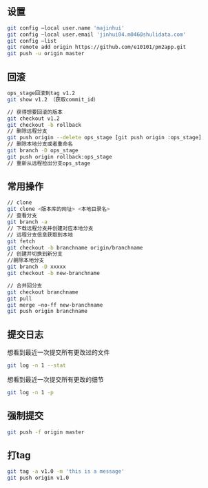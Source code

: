 ## 设置
```bash
git config —local user.name 'majinhui'
git config —local user.email 'jinhui04.m046@shulidata.com'
git config —list
git remote add origin https://github.com/e10101/pm2app.git
git push -u origin master
```

## 回滚
```bash
ops_stage回滚到tag v1.2
git show v1.2 （获取commit_id）

// 获得想要回滚的版本
git checkout v1.2
git checkout -b rollback
// 删除远程分支
git push origin --delete ops_stage [git push origin :ops_stage]
// 删除本地分支或者重命名
git branch -D ops_stage
git push origin rollback:ops_stage
// 重新从远程检出分支ops_stage
```

## 常用操作

```bash
// clone
git clone <版本库的网址> <本地目录名>
// 查看分支
git branch -a
// 下载远程分支并创建对应本地分支
// 远程分支信息获取到本地
git fetch
git checkout -b branchname origin/branchname
// 创建并切换到新分支
//删除本地分支  
git branch -D xxxxx
git checkout -b new-branchname

// 合并回分支
git checkout branchname
git pull
git merge —no-ff new-branchname
git push origin branchname
```

## 提交日志

想看到最近一次提交所有更改过的文件
```bash
git log -n 1 --stat
```


想看到最近一次提交所有更改的细节
```bash
git log -n 1 -p
```

## 强制提交
```bash
git push -f origin master
```

## 打tag
```bash
git tag -a v1.0 -m 'this is a message'
git push origin v1.0
```

